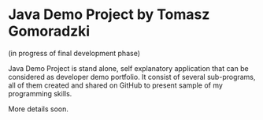 # Java Demo Project by Tomasz Gomoradzki

(in progress of final development phase)

Java Demo Project is stand alone, self explanatory application that can be considered as developer demo portfolio.
It consist of several sub-programs, all of them created and shared on GitHub to present sample of my programming skills.

More details soon.